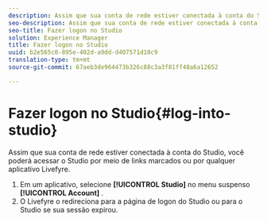 ```yaml
---
description: Assim que sua conta de rede estiver conectada à conta do Studio, você poderá acessar o Studio por meio de links marcados ou por qualquer aplicativo Livefyre.
seo-description: Assim que sua conta de rede estiver conectada à conta do Studio, você poderá acessar o Studio por meio de links marcados ou por qualquer aplicativo Livefyre.
seo-title: Fazer logon no Studio
solution: Experience Manager
title: Fazer logon no Studio
uuid: b2e565c0-895e-402d-a9dd-d407571d18c9
translation-type: tm+mt
source-git-commit: 67aeb3de964473b326c88c3a3f81ff48a6a12652

---
```



# Fazer logon no Studio{#log-into-studio}

Assim que sua conta de rede estiver conectada à conta do Studio, você poderá acessar o Studio por meio de links marcados ou por qualquer aplicativo Livefyre.

1. Em um aplicativo, selecione **[!UICONTROL Studio]** no menu suspenso **[!UICONTROL Account]** .
1. O Livefyre o redireciona para a página de logon do Studio ou para o Studio se sua sessão expirou.

